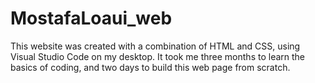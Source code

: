 # MostafaLoaui_web
This website was created with a combination of HTML and CSS, using Visual Studio Code on my desktop. It took me three months to learn the basics of coding, and two days to build this web page from scratch.
